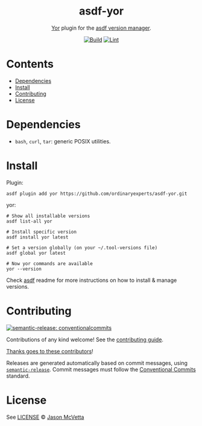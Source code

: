 <div align="center">

# asdf-yor

[Yor](https://yor.io) plugin for the [asdf version manager](https://asdf-vm.com).

[![Build](https://github.com/ordinaryexperts/asdf-yor/actions/workflows/build.yml/badge.svg)](https://github.com/ordinaryexperts/asdf-yor/actions/workflows/build.yml)
[![Lint](https://github.com/ordinaryexperts/asdf-yor/actions/workflows/lint.yml/badge.svg)](https://github.com/ordinaryexperts/asdf-yor/actions/workflows/lint.yml)

</div>

# Contents

- [Dependencies](#dependencies)
- [Install](#install)
- [Contributing](#contributing)
- [License](#license)

# Dependencies

- `bash`, `curl`, `tar`: generic POSIX utilities.


# Install

Plugin:

```shell
asdf plugin add yor https://github.com/ordinaryexperts/asdf-yor.git
```

yor:

```shell
# Show all installable versions
asdf list-all yor

# Install specific version
asdf install yor latest

# Set a version globally (on your ~/.tool-versions file)
asdf global yor latest

# Now yor commands are available
yor --version
```

Check [asdf](https://github.com/asdf-vm/asdf) readme for more instructions on how to
install & manage versions.


# Contributing

[![semantic-release: conventionalcommits](https://img.shields.io/badge/semantic--release-conventionalcommits-e10079?logo=semantic-release)](https://github.com/semantic-release/semantic-release)

Contributions of any kind welcome! See the [contributing guide](contributing.md).

[Thanks goes to these contributors](https://github.com/jmcvetta/asdf-yor/graphs/contributors)!

Releases are generated automatically based on commit messages, using [`semantic-release`](https://github.com/semantic-release/semantic-release). Commit messages must follow the [Conventional Commits](https://www.conventionalcommits.org/) standard.


# License

See [LICENSE](LICENSE) © [Jason McVetta](https://github.com/jmcvetta/)
